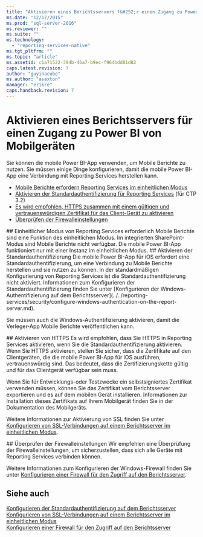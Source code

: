 ```yaml
---
title: "Aktivieren eines Berichtsservers f&#252;r einen Zugang zu Power BI von Mobilger&#228;ten | Microsoft Docs"
ms.date: "12/17/2015"
ms.prod: "sql-server-2016"
ms.reviewer: ""
ms.suite: ""
ms.technology: 
  - "reporting-services-native"
ms.tgt_pltfrm: ""
ms.topic: "article"
ms.assetid: c1a71522-394b-46a7-b9ec-f964bdd81d82
caps.latest.revision: 7
author: "guyinacube"
ms.author: "asaxton"
manager: "erikre"
caps.handback.revision: 7
---
```

# Aktivieren eines Berichtsservers f&#252;r einen Zugang zu Power BI von Mobilger&#228;ten
Sie können die mobile Power BI-App verwenden, um Mobile Berichte zu nutzen. Sie müssen einige Dinge konfigurieren, damit die mobile Power BI-App eine Verbindung mit Reporting Services herstellen kann.  
  
-   [Mobile Berichte erfordern Reporting Services im einheitlichen Modus](#nativemode)  
-   [Aktivieren der Standardauthentifizierung für Reporting Services](#basicauth) (für CTP 3.2)  
-   [Es wird empfohlen, HTTPS zusammen mit einem gültigen und vertrauenswürdigen Zertifikat für das Client-Gerät zu aktivieren](#https)  
-   [Überprüfen der Firewalleinstellungen](#firewall)  
  
<a name="nativemode"/>  
## Einheitlicher Modus von Reporting Services erforderlich  
Mobile Berichte sind eine Funktion des einheitlichen Modus. Im integrierten SharePoint-Modus sind Mobile Berichte nicht verfügbar. Die mobile Power BI-App funktioniert nur mit einer Instanz im einheitlichen Modus.  
  
<a name="basicauth"/>  
## Aktivieren der Standardauthentifizierung  
Die mobile Power BI-App für iOS erfordert eine Standardauthentifizierung, um eine Verbindung zu Mobile Berichte herstellen und sie nutzen zu können. In der standardmäßigen Konfigurierung von Reporting Services ist die Standardauthentifizierung nicht aktiviert. Informationen zum Konfigurieren der Standardauthentifizierung finden Sie unter [Konfigurieren der Windows-Authentifizierung auf dem Berichtsserver](../../reporting-services/security/configure-windows-authentication-on-the-report-server.md).  
  
Sie müssen auch die Windows-Authentifizierung aktivieren, damit die Verleger-App Mobile Berichte veröffentlichen kann.  
  
<a name="https"/>  
## Aktivieren von HTTPS  
Es wird empfohlen, dass Sie HTTPS in Reporting Services aktivieren, wenn Sie die Standardauthentifizierung aktivieren. Wenn Sie HTTPS aktivieren, stellen Sie sicher, dass die Zertifikate auf den Clientgeräten, die die mobile Power BI-App für iOS ausführen, vertrauenswürdig sind. Das bedeutet, dass die Zertifizierungskette gültig und für das Clientgerät verfügbar sein muss.  
  
Wenn Sie für Entwicklungs-oder Testzwecke ein selbstsigniertes Zertifikat verwenden müssen, können Sie das Zertifikat vom Berichtsserver exportieren und es auf dem mobilen Gerät installieren. Informationen zur Installation dieses Zertifikats auf Ihrem Mobilgerät finden Sie in der Dokumentation des Mobilgeräts.  
  
Weitere Informationen zur Aktivierung von SSL finden Sie unter [Konfigurieren von SSL-Verbindungen auf einem Berichtsserver im einheitlichen Modus](../../reporting-services/security/configure-ssl-connections-on-a-native-mode-report-server.md).  
  
<a name="firewall"/>  
## Überprüfen der Firewalleinstellungen  
Wir empfehlen eine Überprüfung der Firewalleinstellungen, um sicherzustellen, dass sich alle Geräte mit Reporting Services verbinden können.   
  
Weitere Informationen zum Konfigurieren der Windows-Firewall finden Sie unter [Konfigurieren einer Firewall für den Zugriff auf den Berichtsserver](../../reporting-services/report-server/configure-a-firewall-for-report-server-access.md).  
  
## Siehe auch  
  
[Konfigurieren der Standardauthentifizierung auf dem Berichtsserver](../../reporting-services/security/configure-windows-authentication-on-the-report-server.md)  
[Konfigurieren von SSL-Verbindungen auf einem Berichtsserver im einheitlichen Modus](../../reporting-services/security/configure-ssl-connections-on-a-native-mode-report-server.md)  
[Konfigurieren einer Firewall für den Zugriff auf den Berichtsserver](../../reporting-services/report-server/configure-a-firewall-for-report-server-access.md)  
  
  
  
  
  
  
